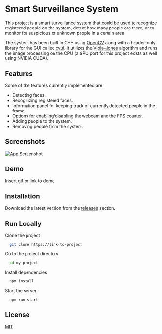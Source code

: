 
# Smart Surveillance System

This project is a smart surveillance system that could be used to recognize registered people on the system, detect how many people are there, or to monitor for suspicious or unknown people in a certain area.

The system has been built in C++ using [OpenCV](https://github.com/opencv/opencv) along with a header-only library for the GUI called [cvui](https://github.com/Dovyski/cvui). It utilizes the [Viola–Jones](https://en.wikipedia.org/wiki/Viola%E2%80%93Jones_object_detection_framework) algorithm and runs the image processing on the CPU (a GPU port for this project exists as well using NVIDIA CUDA).
## Features

Some of the features currently implemented are: 

- Detecting faces.
- Recognizing registered faces.
- Information panel for keeping track of currently detected people in the frame.
- Options for enabling/disabling the webcam and the FPS counter.
- Adding people to the system.
- Removing people from the system. 



## Screenshots

![App Screenshot](https://via.placeholder.com/468x300?text=App+Screenshot+Here)


## Demo

Insert gif or link to demo


## Installation

Download the latest version from the [releases](https://github.com/kareem-ghazi/smart-surveillance-system/releases) section.
    
## Run Locally

Clone the project

```bash
  git clone https://link-to-project
```

Go to the project directory

```bash
  cd my-project
```

Install dependencies

```bash
  npm install
```

Start the server

```bash
  npm run start
```


## License

[MIT](https://choosealicense.com/licenses/mit/)

